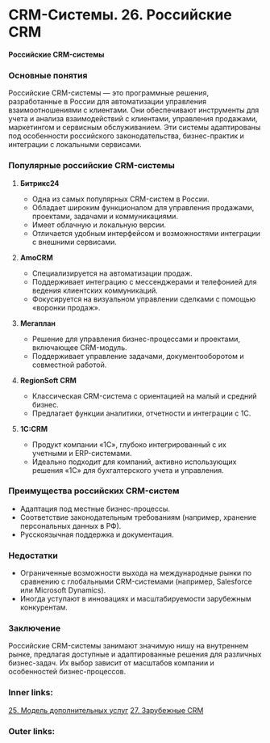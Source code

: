  

# CRM-Системы. 26. Российские CRM

**Российские CRM-системы**

### Основные понятия

Российские CRM-системы — это программные решения, разработанные в России для автоматизации управления взаимоотношениями с клиентами. Они обеспечивают инструменты для учета и анализа взаимодействий с клиентами, управления продажами, маркетингом и сервисным обслуживанием. Эти системы адаптированы под особенности российского законодательства, бизнес-практик и интеграции с локальными сервисами.

### Популярные российские CRM-системы

1. **Битрикс24**
    
    - Одна из самых популярных CRM-систем в России.
    - Обладает широким функционалом для управления продажами, проектами, задачами и коммуникациями.
    - Имеет облачную и локальную версии.
    - Отличается удобным интерфейсом и возможностями интеграции с внешними сервисами.
2. **АmoCRM**
    
    - Специализируется на автоматизации продаж.
    - Поддерживает интеграцию с мессенджерами и телефонией для ведения клиентских коммуникаций.
    - Фокусируется на визуальном управлении сделками с помощью «воронки продаж».
3. **Мегаплан**
    
    - Решение для управления бизнес-процессами и проектами, включающее CRM-модуль.
    - Поддерживает управление задачами, документооборотом и совместной работой.
4. **RegionSoft CRM**
    
    - Классическая CRM-система с ориентацией на малый и средний бизнес.
    - Предлагает функции аналитики, отчетности и интеграции с 1С.
5. **1С:CRM**
    
    - Продукт компании «1С», глубоко интегрированный с их учетными и ERP-системами.
    - Идеально подходит для компаний, активно использующих решения «1С» для бухгалтерского учета и управления.

### Преимущества российских CRM-систем

- Адаптация под местные бизнес-процессы.
- Соответствие законодательным требованиям (например, хранение персональных данных в РФ).
- Русскоязычная поддержка и документация.

### Недостатки

- Ограниченные возможности выхода на международные рынки по сравнению с глобальными CRM-системами (например, Salesforce или Microsoft Dynamics).
- Иногда уступают в инновациях и масштабируемости зарубежным конкурентам.

### Заключение

Российские CRM-системы занимают значимую нишу на внутреннем рынке, предлагая доступные и адаптированные решения для различных бизнес-задач. Их выбор зависит от масштабов компании и особенностей бизнес-процессов.

### Inner links:
[25. Модель дополнительных услуг](2.%20Theory/IT%20продукты/CRM/25.%20Модель%20дополнительных%20услуг.md)
[27. Зарубежные CRM](2.%20Theory/IT%20продукты/CRM/27.%20Зарубежные%20CRM.md)
### Outer links: